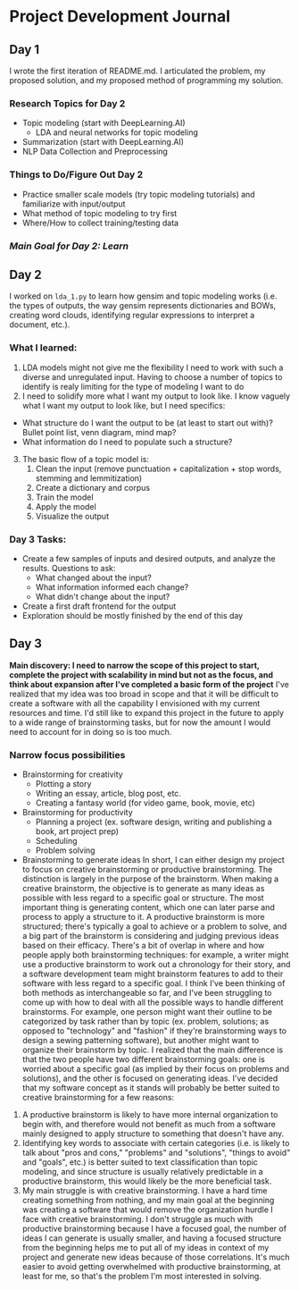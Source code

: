 # Project Development Journal

## Day 1
I wrote the first iteration of README.md. I articulated the problem, my proposed solution, and my proposed method of programming my solution.

### Research Topics for Day 2
- Topic modeling (start with DeepLearning.AI)
    - LDA and neural networks for topic modeling
- Summarization (start with DeepLearning.AI)
- NLP Data Collection and Preprocessing

### Things to Do/Figure Out Day 2
- Practice smaller scale models (try topic modeling tutorials) and familiarize with input/output
- What method of topic modeling to try first
- Where/How to collect training/testing data

### *Main Goal for Day 2: Learn*

## Day 2
I worked on `lda_1.py` to learn how gensim and topic modeling works (i.e. the types of outputs, the way gensim represents dictionaries and BOWs, creating word clouds, identifying regular expressions to interpret a document, etc.).

### What I learned:
1. LDA models might not give me the flexibility I need to work with such a diverse and unregulated input. Having to choose a number of topics to identify is realy limiting for the type of modeling I want to do
2. I need to solidify more what I want my output to look like. I know vaguely what I want my output to look like, but I need specifics:
- What structure do I want the output to be (at least to start out with)? Bullet point list, venn diagram, mind map?
- What information do I need to populate such a structure?
3. The basic flow of a topic model is:
    1. Clean the input (remove punctuation + capitalization + stop words, stemming and lemmitization)
    2. Create a dictionary and corpus
    3. Train the model
    4. Apply the model
    5. Visualize the output

### Day 3 Tasks:
- Create a few samples of inputs and desired outputs, and analyze the results. Questions to ask:
    - What changed about the input?
    - What information informed each change?
    - What didn't change about the input?
- Create a first draft frontend for the output
- Exploration should be mostly finished by the end of this day

## Day 3
**Main discovery: I need to narrow the scope of this project to start, complete the project with scalability in mind but not as the focus, and think about expansion after I've completed a basic form of the project**
I've realized that my idea was too broad in scope and that it will be difficult to create a software with all the capability I envisioned with my current resources and time. I'd still like to expand this project in the future to apply to a wide range of brainstorming tasks, but for now the amount I would need to account for in doing so is too much.

### Narrow focus possibilities
- Brainstorming for creativity
    - Plotting a story
    - Writing an essay, article, blog post, etc.
    - Creating a fantasy world (for video game, book, movie, etc)
- Brainstorming for productivity
    - Planning a project (ex. software design, writing and publishing a book, art project prep)
    - Scheduling
    - Problem solving
- Brainstorming to generate ideas
In short, I can either design my project to focus on creative brainstorming or productive brainstorming. The distinction is largely in the purpose of the brainstorm. When making a creative brainstorm, the objective is to generate as many ideas as possible with less regard to a specific goal or structure. The most important thing is generating content, which one can later parse and process to apply a structure to it. A productive brainstorm is more structured; there's typically a goal to achieve or a problem to solve, and a big part of the brainstorm is considering and judging previous ideas based on their efficacy. There's a bit of overlap in where and how people apply both brainstorming techniques: for example, a writer might use a productive brainstorm to work out a chronology for their story, and a software development team might brainstorm features to add to their software with less regard to a specific goal. I think I've been thinking of both methods as interchangeable so far, and I've been struggling to come up with how to deal with all the possible ways to handle different brainstorms. For example, one person might want their outline to be categorized by task rather than by topic (ex. problem, solutions; as opposed to "technology" and "fashion" if they're brainstorming ways to design a sewing patterning software), but another might want to organize their brainstorm by topic. I realized that the main difference is that the two people have two different brainstorming goals: one is worried about a specific goal (as implied by their focus on problems and solutions), and the other is focused on generating ideas.
I've decided that my software concept as it stands will probably be better suited to creative brainstorming for a few reasons:
1. A productive brainstorm is likely to have more internal organization to begin with, and therefore would not benefit as much from a software mainly designed to apply structure to something that doesn't have any.
2. Identifying key words to associate with certain categories (i.e. is likely to talk about "pros and cons," "problems" and "solutions", "things to avoid" and "goals", etc.) is better suited to text classification than topic modeling, and since structure is usually relatively predictable in a productive brainstorm, this would likely be the more beneficial task. 
3. My main struggle is with creative brainstorming. I have a hard time creating something from nothing, and my main goal at the beginning was creating a software that would remove the organization hurdle I face with creative brainstorming. I don't struggle as much with productive brainstorming because I have a focused goal, the number of ideas I can generate is usually smaller, and having a focused structure from the beginning helps me to put all of my ideas in context of my project and generate new ideas because of those correlations. It's much easier to avoid getting overwhelmed with productive brainstorming, at least for me, so that's the problem I'm most interested in solving.

